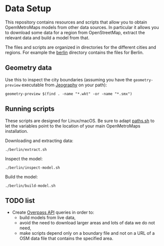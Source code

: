 # Data Setup

This repository contains resources and scripts that allow you to obtain
OpemMetroMaps models from other data sources. In particular it allows you
to download some data for a region from OpenStreetMap, extract the relevant
data and build a model from that.

The files and scripts are organized in directories for the different cities
and regions. For example the [berlin](berlin) directory contains the files
for Berlin.

## Geometry data

Use this to inspect the city boundaries (assuming you have the
`geometry-preview` executable from
[Jeography](https://github.com/topobyte/jeography-gis) on your path):

    geometry-preview $(find . -name "*.wkt" -or -name "*.smx")

## Running scripts

These scripts are designed for Linux/macOS. Be sure to adapt
[paths.sh](paths.sh) to let the variables point to the location of your
main OpenMetroMaps installation.

Downloading and extracting data:

    ./berlin/extract.sh

Inspect the model:

    ./berlin/inspect-model.sh

Build the model:

    ./berlin/build-model.sh

## TODO list

* Create [Overpass API](http://wiki.openstreetmap.org/wiki/Overpass_API)
  queries in order to:
  * build models from live data,
  * avoid the need to download larger areas and lots of data we do not need,
  * make scripts depend only on a boundary file and not on a URL of a
    OSM data file that contains the specified area.
